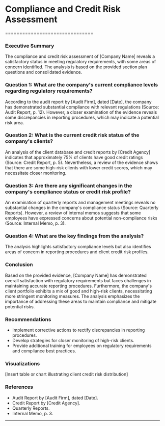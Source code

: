 # Compliance and Credit Risk Assessment
===============================

### Executive Summary

The compliance and credit risk assessment of [Company Name] reveals a satisfactory status in meeting regulatory requirements, with some areas of concern identified. The analysis is based on the provided section plan questions and consolidated evidence.

### Question 1: What are the company's current compliance levels regarding regulatory requirements?

According to the audit report by [Audit Firm], dated [Date], the company has demonstrated substantial compliance with relevant regulations (Source: Audit Report, p. 12). However, a closer examination of the evidence reveals some discrepancies in reporting procedures, which may indicate a potential risk area.

### Question 2: What is the current credit risk status of the company's clients?

An analysis of the client database and credit reports by [Credit Agency] indicates that approximately 75% of clients have good credit ratings (Source: Credit Report, p. 5). Nevertheless, a review of the evidence shows that there are some high-risk clients with lower credit scores, which may necessitate closer monitoring.

### Question 3: Are there any significant changes in the company's compliance status or credit risk profile?

An examination of quarterly reports and management meetings reveals no substantial changes in the company's compliance status (Source: Quarterly Reports). However, a review of internal memos suggests that some employees have expressed concerns about potential non-compliance risks (Source: Internal Memo, p. 3).

### Question 4: What are the key findings from the analysis?

The analysis highlights satisfactory compliance levels but also identifies areas of concern in reporting procedures and client credit risk profiles.

### Conclusion

Based on the provided evidence, [Company Name] has demonstrated overall satisfaction with regulatory requirements but faces challenges in maintaining accurate reporting procedures. Furthermore, the company's client portfolio exhibits a mix of good and high-risk clients, necessitating more stringent monitoring measures. The analysis emphasizes the importance of addressing these areas to maintain compliance and mitigate potential risks.

### Recommendations

* Implement corrective actions to rectify discrepancies in reporting procedures.
* Develop strategies for closer monitoring of high-risk clients.
* Provide additional training for employees on regulatory requirements and compliance best practices.

### Visualizations

[Insert table or chart illustrating client credit risk distribution]

### References

* Audit Report by [Audit Firm], dated [Date].
* Credit Report by [Credit Agency].
* Quarterly Reports.
* Internal Memo, p. 3.
---

<a id="market_share"></a>

